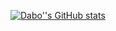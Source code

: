 [![Dabo''s GitHub stats](https://github-readme-stats.vercel.app/api?username=Jay-Dabo)](https://github.com/Jay-Dabo/github-readme-stats)
